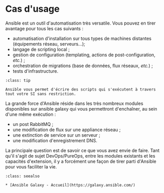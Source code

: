 # Cas d'usage

Ansible est un outil d'automatisation très versatile. Vous pouvez en tirer avantage pour tous les cas suivants :

* automatisation d'installation sur tous types de machines distantes (équipements réseau, serveurs...);
* langage de scripting local ;
* gestion de configuration (templating, actions de post-configuration, _etc._) ;
* orchestration de migrations (base de données, flux réseaux, _etc._) ;
* tests d'infrastructure.


```{admonition} Perle de sagesse
:class: tip

Ansible vous permet d'écrire des scripts qui s'exécutent à travers tout votre SI sans restriction.
```

La grande force d'Ansible réside dans les très nombreux modules disponibles sur ansible galaxy qui vous permettront d'enchaîner, au sein d'une même exécution :

* un post RabbitMQ ;
* une modification de flux sur une appliance réseau ;
* une extinction de service sur un serveur ;
* une modification d'enregistrement DNS.

La principale question est de savoir ce que vous avez envie de faire. Tant qu'il s'agit de sujet DevOps/PureOps, entre les modules existants et les capacités d'extension, il y a forcément une façon de tirer parti d'Ansible pour vous faciliter la vie.

```{admonition} Approfondir
:class: seealso

* [Ansible Galaxy - Accueil](https://galaxy.ansible.com/)
```
